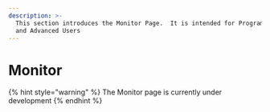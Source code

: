 ```yaml
---
description: >-
  This section introduces the Monitor Page.  It is intended for Program Users
  and Advanced Users
---
```


# Monitor

{% hint style="warning" %}
The Monitor page is currently under development
{% endhint %}



